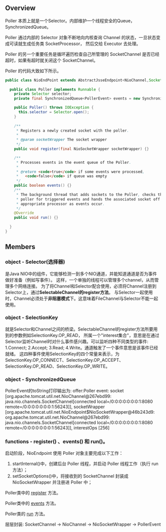 ## Overview
Poller 本质上就是一个Selector。内部维护一个线程安全的Queue，SynchronizedQueue<PollerEvent>。

Poller 通过内部的 Selector 对象不断地向内核查询 Channel 的状态，一旦状态变成可读就生成任务类 SocketProcessor，
然后交给 Executor 去处理。

Poller 的另一个重要任务是循环遍历检查自己所管理的 SocketChannel 是否已经超时，如果有超时就关闭这个 SocketChannel。

Poller 的代码大致如下所示。
```java
public class NioEndPoint extends AbstractJsseEndpoint<NioChannel,SocketChannel> {
  
  public class Poller implements Runnable {
    private Selector selector;
    private final SynchronizedQueue<PollerEvent> events = new SynchronizedQueue<>();

    public Poller() throws IOException {
      this.selector = Selector.open();
    }
    
    /**
     * Registers a newly created socket with the poller.
     *
     * @param socketWrapper The socket wrapper
     */
    public void register(final NioSocketWrapper socketWrapper) {}

    /**
     * Processes events in the event queue of the Poller.
     *
     * @return <code>true</code> if some events were processed,
     *   <code>false</code> if queue was empty
     */
    public boolean events() {}
    /**
     * The background thread that adds sockets to the Poller, checks the
     * poller for triggered events and hands the associated socket off to an
     * appropriate processor as events occur.
     */
    @Override
    public void run() {}
    
  }
}
```

## Members
### object - Selector(选择器)
是Java NIO中的组件，它能够检测一到多个NIO通道，并能知道通道是否为事件做好准备（例如写事件）。
这样，一个单独的线程可以管理多个channel，从而管理多个网络连接。
为了将Channel和Selector配合使用，必须将Channel注册到Selector上，通过**SelectableChannel的register方法**。
与Selector一起使用时，Channel必须处于**非阻塞模式**下。这意味着FileChannel与Selector不能一起使用。

### object - SelectionKey
就是Selector和Channel之间的桥梁。SelectableChannel的register方法所要用到的参数例如SelectionKey.OP_READ，
所属一个"interest集合"，意思是在通过Selector监听Channel时对什么事件感兴趣。可以监听四种不同类型的事件:
1.Connect; 2.Accept; 3.Read; 4.Write。通道触发了一个事件意思是该事件已经就绪。
这四种事件使用SelectionKey的四个常量来表示，为SelectionKey.OP_CONNECT、SelectionKey.OP_ACCEPT、
SelectionKey.OP_READ、SelectionKey.OP_WRITE。

### object - SynchronizedQueue<PollerEvent>
PollerEvent的toString打印输出为:
offer:Poller event: socket [org.apache.tomcat.util.net.NioChannel@267ebd99:
java.nio.channels.SocketChannel[connected local=/0:0:0:0:0:0:0:1:8080 remote=/0:0:0:0:0:0:0:1:56243]],
socketWrapper [org.apache.tomcat.util.net.NioEndpoint$NioSocketWrapper@46b243d9:
org.apache.tomcat.util.net.NioChannel@267ebd99:
java.nio.channels.SocketChannel[connected local=/0:0:0:0:0:0:0:1:8080 remote=/0:0:0:0:0:0:0:1:56243]],
interestOps [256]

### functions - register() 、events() 和 run()。
启动阶段，NioEndpoint 使用 Poller 对象主要完成以下工作：
1. startInternal()中，创建后台 Poller 线程，并启动 Poller 线程工作（执行 run 方法）；
2. setSocketOptions()中，将接收到的 SocketChannel 封装成 NioSocketWrapper 并注册进 Poller 中；

Poller类中的 [register](./func_register.md) 方法。

Poller类中的 [events](./func_events.md) 方法。

Poller类的 [run](./func_run.md) 方法。


层层封装: SocketChannel -> NioChannel -> NioSocketWrapper -> PollerEvent
